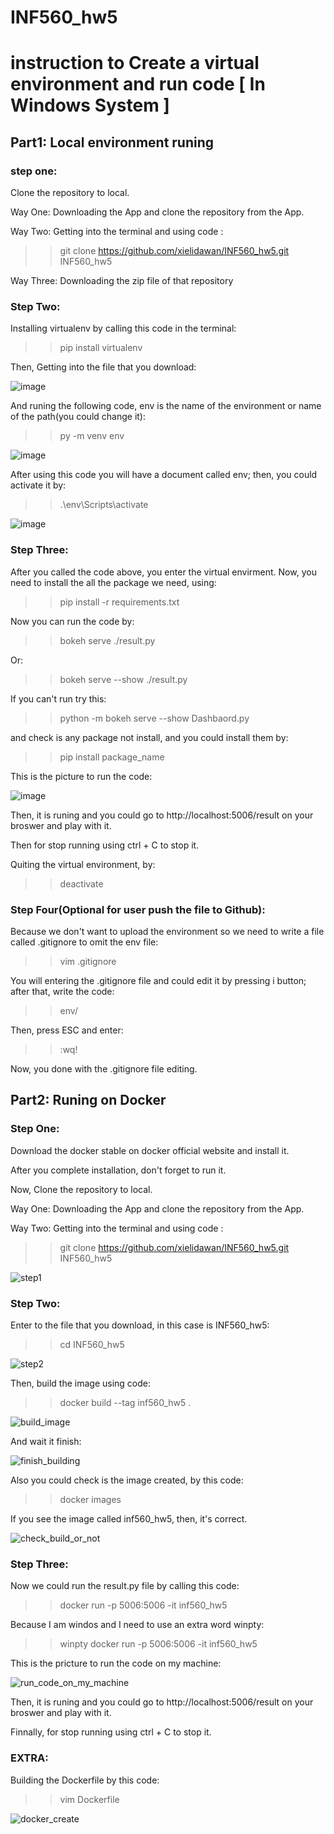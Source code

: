 # INF560_hw5
# instruction to Create a virtual environment and run code [ In Windows System ]

## Part1: Local environment runing

### step one:
Clone the repository to local. 

Way One: Downloading the App and clone the repository from the App.

Way Two: Getting into the terminal and using code : 
>> git clone https://github.com/xielidawan/INF560_hw5.git INF560_hw5

Way Three: Downloading the zip file of that repository


### Step Two:

Installing virtualenv by calling this code in the terminal:

>> pip install virtualenv

Then, Getting into the file that you download:

![image](https://user-images.githubusercontent.com/54834260/98066273-68ffcc00-1e0b-11eb-97d4-54d423c93e04.png)

And runing the following code, env is the name of the environment or name of the path(you could change it):

>> py -m venv env


![image](https://user-images.githubusercontent.com/54834260/98066363-9e0c1e80-1e0b-11eb-8359-145d9f8efcb2.png)

After using this code you will have a document called env; then, you could activate it by:

>> .\env\Scripts\activate

![image](https://user-images.githubusercontent.com/54834260/98066382-ac5a3a80-1e0b-11eb-8e84-c8c2d121b09e.png)


### Step Three:
After you called the code above, you enter the virtual envirment. Now, you need to install the all the package we need, using:

>> pip install -r requirements.txt

Now you can run the code by:

>> bokeh serve ./result.py

Or:

>> bokeh serve --show ./result.py

If you can't run try this:

>> python -m bokeh serve --show Dashbaord.py

and check is any package not install, and you could install them by:

>> pip install package_name

This is the picture to run the code:

![image](https://user-images.githubusercontent.com/54834260/98059831-ee2fb480-1dfc-11eb-83a6-ad14b2de5baf.png)

Then, it is runing and you could go to http://localhost:5006/result on your broswer and play with it.

Then for stop running using ctrl + C to stop it.

Quiting the virtual environment, by:

>> deactivate

### Step Four(Optional for user push the file to Github):

Because we don't want to upload the environment so we need to write a file called .gitignore to omit the env file:

>> vim .gitignore

You will entering the .gitignore file and could edit it by pressing i button; after that, write the code:

>> env/

Then, press ESC and enter: 

>> :wq!

Now, you done with the .gitignore file editing.

## Part2: Runing on Docker

### Step One:
Download the docker stable on docker official website and install it.

After you complete installation, don't forget to run it.

Now, Clone the repository to local. 

Way One: Downloading the App and clone the repository from the App.

Way Two: Getting into the terminal and using code : 

>> git clone https://github.com/xielidawan/INF560_hw5.git INF560_hw5

![step1](https://user-images.githubusercontent.com/54834260/98189100-200e4d00-1ec9-11eb-9263-443ababe47e8.png)

### Step Two:

Enter to the file that you download, in this case is INF560_hw5:

>> cd INF560_hw5

![step2](https://user-images.githubusercontent.com/54834260/98189199-4df39180-1ec9-11eb-9466-dee3910fb883.png)

Then, build the image using code:
>> docker build --tag inf560_hw5 .

![build_image](https://user-images.githubusercontent.com/54834260/98189333-9743e100-1ec9-11eb-8288-d96e3c96ad90.png)

And wait it finish:

![finish_building](https://user-images.githubusercontent.com/54834260/98189360-acb90b00-1ec9-11eb-9ff6-4787f5648176.png)

Also you could check is the image created, by this code:
>> docker images

If you see the image called inf560_hw5, then, it's correct.

![check_build_or_not](https://user-images.githubusercontent.com/54834260/98189413-c8241600-1ec9-11eb-923f-4fe7500ae9d3.png)

### Step Three:
Now we could run the result.py file by calling this code:

>> docker run -p 5006:5006 -it inf560_hw5

Because I am windos and I need to use an extra word winpty:

>> winpty docker run -p 5006:5006 -it inf560_hw5

This is the pricture to run the code on my machine:

![run_code_on_my_machine](https://user-images.githubusercontent.com/54834260/98189817-99f30600-1eca-11eb-992e-ab69fbc2cdd2.png)

Then, it is runing and you could go to http://localhost:5006/result on your broswer and play with it.

Finnally, for stop running using ctrl + C to stop it.

### EXTRA:
Building the Dockerfile by this code:

>> vim Dockerfile

![docker_create](https://user-images.githubusercontent.com/54834260/98190676-644f1c80-1ecc-11eb-8ff1-9b852cfeba5d.png)


